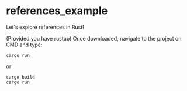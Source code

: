 # references_example
Let's explore references in Rust! 

(Provided you have rustup)
Once downloaded, navigate to the project on CMD and type:
```
cargo run
```

or 

```
cargo build
cargo run
```
